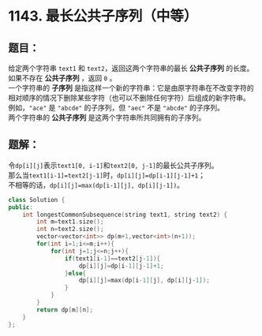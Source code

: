 # 1143. 最长公共子序列（中等）
## 题目：
给定两个字符串 `text1` 和 `text2`，返回这两个字符串的最长 **公共子序列** 的长度。如果不存在 **公共子序列** ，返回 `0` 。\
一个字符串的 **子序列** 是指这样一个新的字符串：它是由原字符串在不改变字符的相对顺序的情况下删除某些字符（也可以不删除任何字符）后组成的新字符串。\
例如，`"ace"` 是 `"abcde"` 的子序列，但 `"aec"` 不是 `"abcde"` 的子序列。\
两个字符串的 **公共子序列** 是这两个字符串所共同拥有的子序列。
## 题解：
令`dp[i][j]`表示`text1[0, i-1]`和`text2[0, j-1]`的最长公共子序列。\
那么当`text1[i-1]=text2[j-1]`时，`dp[i][j]=dp[i-1][j-1]+1`；\
不相等的话，`dp[i][j]=max(dp[i-1][j], dp[i][j-1])`。
```c++
class Solution {
public:
    int longestCommonSubsequence(string text1, string text2) {
        int m=text1.size();
        int n=text2.size();
        vector<vector<int>> dp(m+1,vector<int>(n+1));
        for(int i=1;i<=m;i++){
            for(int j=1;j<=n;j++){
                if(text1[i-1]==text2[j-1]){
                    dp[i][j]=dp[i-1][j-1]+1;
                }else{
                    dp[i][j]=max(dp[i-1][j], dp[i][j-1]);
                }
            }
        }
        return dp[m][n];
    }
};
```